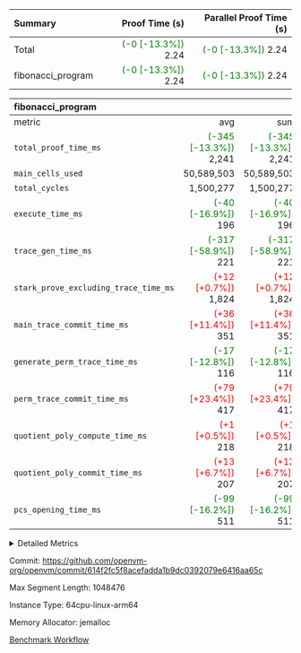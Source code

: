 | Summary | Proof Time (s) | Parallel Proof Time (s) |
|:---|---:|---:|
| Total | <span style='color: green'>(-0 [-13.3%])</span> 2.24 | <span style='color: green'>(-0 [-13.3%])</span> 2.24 |
| fibonacci_program | <span style='color: green'>(-0 [-13.3%])</span> 2.24 | <span style='color: green'>(-0 [-13.3%])</span> 2.24 |


| fibonacci_program |||||
|:---|---:|---:|---:|---:|
|metric|avg|sum|max|min|
| `total_proof_time_ms ` | <span style='color: green'>(-345 [-13.3%])</span> 2,241 | <span style='color: green'>(-345 [-13.3%])</span> 2,241 | <span style='color: green'>(-345 [-13.3%])</span> 2,241 | <span style='color: green'>(-345 [-13.3%])</span> 2,241 |
| `main_cells_used     ` |  50,589,503 |  50,589,503 |  50,589,503 |  50,589,503 |
| `total_cycles        ` |  1,500,277 |  1,500,277 |  1,500,277 |  1,500,277 |
| `execute_time_ms     ` | <span style='color: green'>(-40 [-16.9%])</span> 196 | <span style='color: green'>(-40 [-16.9%])</span> 196 | <span style='color: green'>(-40 [-16.9%])</span> 196 | <span style='color: green'>(-40 [-16.9%])</span> 196 |
| `trace_gen_time_ms   ` | <span style='color: green'>(-317 [-58.9%])</span> 221 | <span style='color: green'>(-317 [-58.9%])</span> 221 | <span style='color: green'>(-317 [-58.9%])</span> 221 | <span style='color: green'>(-317 [-58.9%])</span> 221 |
| `stark_prove_excluding_trace_time_ms` | <span style='color: red'>(+12 [+0.7%])</span> 1,824 | <span style='color: red'>(+12 [+0.7%])</span> 1,824 | <span style='color: red'>(+12 [+0.7%])</span> 1,824 | <span style='color: red'>(+12 [+0.7%])</span> 1,824 |
| `main_trace_commit_time_ms` | <span style='color: red'>(+36 [+11.4%])</span> 351 | <span style='color: red'>(+36 [+11.4%])</span> 351 | <span style='color: red'>(+36 [+11.4%])</span> 351 | <span style='color: red'>(+36 [+11.4%])</span> 351 |
| `generate_perm_trace_time_ms` | <span style='color: green'>(-17 [-12.8%])</span> 116 | <span style='color: green'>(-17 [-12.8%])</span> 116 | <span style='color: green'>(-17 [-12.8%])</span> 116 | <span style='color: green'>(-17 [-12.8%])</span> 116 |
| `perm_trace_commit_time_ms` | <span style='color: red'>(+79 [+23.4%])</span> 417 | <span style='color: red'>(+79 [+23.4%])</span> 417 | <span style='color: red'>(+79 [+23.4%])</span> 417 | <span style='color: red'>(+79 [+23.4%])</span> 417 |
| `quotient_poly_compute_time_ms` | <span style='color: red'>(+1 [+0.5%])</span> 218 | <span style='color: red'>(+1 [+0.5%])</span> 218 | <span style='color: red'>(+1 [+0.5%])</span> 218 | <span style='color: red'>(+1 [+0.5%])</span> 218 |
| `quotient_poly_commit_time_ms` | <span style='color: red'>(+13 [+6.7%])</span> 207 | <span style='color: red'>(+13 [+6.7%])</span> 207 | <span style='color: red'>(+13 [+6.7%])</span> 207 | <span style='color: red'>(+13 [+6.7%])</span> 207 |
| `pcs_opening_time_ms ` | <span style='color: green'>(-99 [-16.2%])</span> 511 | <span style='color: green'>(-99 [-16.2%])</span> 511 | <span style='color: green'>(-99 [-16.2%])</span> 511 | <span style='color: green'>(-99 [-16.2%])</span> 511 |



<details>
<summary>Detailed Metrics</summary>

| group | num_segments | keygen_time_ms | commit_exe_time_ms |
| --- | --- | --- | --- |
| fibonacci_program | 1 | 284 | 5 | 

| group | air_name | quotient_deg | interactions | constraints |
| --- | --- | --- | --- | --- |
| fibonacci_program | AccessAdapterAir<16> | 2 | 5 | 12 | 
| fibonacci_program | AccessAdapterAir<2> | 2 | 5 | 12 | 
| fibonacci_program | AccessAdapterAir<32> | 2 | 5 | 12 | 
| fibonacci_program | AccessAdapterAir<4> | 2 | 5 | 12 | 
| fibonacci_program | AccessAdapterAir<8> | 2 | 5 | 12 | 
| fibonacci_program | BitwiseOperationLookupAir<8> | 2 | 2 | 4 | 
| fibonacci_program | MemoryMerkleAir<8> | 2 | 4 | 39 | 
| fibonacci_program | PersistentBoundaryAir<8> | 2 | 3 | 7 | 
| fibonacci_program | PhantomAir | 2 | 3 | 5 | 
| fibonacci_program | Poseidon2PeripheryAir<BabyBearParameters>, 1> | 2 | 1 | 286 | 
| fibonacci_program | ProgramAir | 1 | 1 | 4 | 
| fibonacci_program | RangeTupleCheckerAir<2> | 1 | 1 | 4 | 
| fibonacci_program | Rv32HintStoreAir | 2 | 18 | 28 | 
| fibonacci_program | VariableRangeCheckerAir | 1 | 1 | 4 | 
| fibonacci_program | VmAirWrapper<Rv32BaseAluAdapterAir, BaseAluCoreAir<4, 8> | 2 | 20 | 37 | 
| fibonacci_program | VmAirWrapper<Rv32BaseAluAdapterAir, LessThanCoreAir<4, 8> | 2 | 18 | 40 | 
| fibonacci_program | VmAirWrapper<Rv32BaseAluAdapterAir, ShiftCoreAir<4, 8> | 2 | 24 | 91 | 
| fibonacci_program | VmAirWrapper<Rv32BranchAdapterAir, BranchEqualCoreAir<4> | 2 | 11 | 20 | 
| fibonacci_program | VmAirWrapper<Rv32BranchAdapterAir, BranchLessThanCoreAir<4, 8> | 2 | 13 | 35 | 
| fibonacci_program | VmAirWrapper<Rv32CondRdWriteAdapterAir, Rv32JalLuiCoreAir> | 2 | 10 | 18 | 
| fibonacci_program | VmAirWrapper<Rv32JalrAdapterAir, Rv32JalrCoreAir> | 2 | 16 | 20 | 
| fibonacci_program | VmAirWrapper<Rv32LoadStoreAdapterAir, LoadSignExtendCoreAir<4, 8> | 2 | 18 | 33 | 
| fibonacci_program | VmAirWrapper<Rv32LoadStoreAdapterAir, LoadStoreCoreAir<4> | 2 | 17 | 40 | 
| fibonacci_program | VmAirWrapper<Rv32MultAdapterAir, DivRemCoreAir<4, 8> | 2 | 25 | 84 | 
| fibonacci_program | VmAirWrapper<Rv32MultAdapterAir, MulHCoreAir<4, 8> | 2 | 24 | 31 | 
| fibonacci_program | VmAirWrapper<Rv32MultAdapterAir, MultiplicationCoreAir<4, 8> | 2 | 19 | 19 | 
| fibonacci_program | VmAirWrapper<Rv32RdWriteAdapterAir, Rv32AuipcCoreAir> | 2 | 12 | 14 | 
| fibonacci_program | VmConnectorAir | 2 | 5 | 11 | 

| group | air_name | segment | rows | prep_cols | perm_cols | main_cols | cells |
| --- | --- | --- | --- | --- | --- | --- | --- |
| fibonacci_program | AccessAdapterAir<8> | 0 | 128 |  | 16 | 17 | 4,224 | 
| fibonacci_program | BitwiseOperationLookupAir<8> | 0 | 65,536 | 3 | 8 | 2 | 655,360 | 
| fibonacci_program | MemoryMerkleAir<8> | 0 | 512 |  | 16 | 32 | 24,576 | 
| fibonacci_program | PersistentBoundaryAir<8> | 0 | 128 |  | 12 | 20 | 4,096 | 
| fibonacci_program | PhantomAir | 0 | 1 |  | 12 | 6 | 18 | 
| fibonacci_program | Poseidon2PeripheryAir<BabyBearParameters>, 1> | 0 | 256 |  | 8 | 300 | 78,848 | 
| fibonacci_program | ProgramAir | 0 | 8,192 |  | 8 | 10 | 147,456 | 
| fibonacci_program | RangeTupleCheckerAir<2> | 0 | 524,288 | 2 | 8 | 1 | 4,718,592 | 
| fibonacci_program | Rv32HintStoreAir | 0 | 4 |  | 44 | 32 | 304 | 
| fibonacci_program | VariableRangeCheckerAir | 0 | 262,144 | 2 | 8 | 1 | 2,359,296 | 
| fibonacci_program | VmAirWrapper<Rv32BaseAluAdapterAir, BaseAluCoreAir<4, 8> | 0 | 1,048,576 |  | 52 | 36 | 92,274,688 | 
| fibonacci_program | VmAirWrapper<Rv32BaseAluAdapterAir, LessThanCoreAir<4, 8> | 0 | 524,288 |  | 40 | 37 | 40,370,176 | 
| fibonacci_program | VmAirWrapper<Rv32BranchAdapterAir, BranchEqualCoreAir<4> | 0 | 262,144 |  | 28 | 26 | 14,155,776 | 
| fibonacci_program | VmAirWrapper<Rv32BranchAdapterAir, BranchLessThanCoreAir<4, 8> | 0 | 8 |  | 32 | 32 | 512 | 
| fibonacci_program | VmAirWrapper<Rv32CondRdWriteAdapterAir, Rv32JalLuiCoreAir> | 0 | 131,072 |  | 28 | 18 | 6,029,312 | 
| fibonacci_program | VmAirWrapper<Rv32JalrAdapterAir, Rv32JalrCoreAir> | 0 | 32 |  | 36 | 28 | 2,048 | 
| fibonacci_program | VmAirWrapper<Rv32LoadStoreAdapterAir, LoadStoreCoreAir<4> | 0 | 128 |  | 52 | 41 | 11,904 | 
| fibonacci_program | VmAirWrapper<Rv32RdWriteAdapterAir, Rv32AuipcCoreAir> | 0 | 16 |  | 28 | 20 | 768 | 
| fibonacci_program | VmConnectorAir | 0 | 2 | 1 | 16 | 5 | 42 | 

| group | segment | trace_gen_time_ms | total_proof_time_ms | total_cycles | total_cells | stark_prove_excluding_trace_time_ms | quotient_poly_compute_time_ms | quotient_poly_commit_time_ms | perm_trace_commit_time_ms | pcs_opening_time_ms | main_trace_commit_time_ms | main_cells_used | generate_perm_trace_time_ms | execute_time_ms |
| --- | --- | --- | --- | --- | --- | --- | --- | --- | --- | --- | --- | --- | --- | --- |
| fibonacci_program | 0 | 221 | 2,241 | 1,500,277 | 160,837,996 | 1,824 | 218 | 207 | 417 | 511 | 351 | 50,589,503 | 116 | 196 | 

| group | segment | trace_height_constraint | weighted_sum | threshold |
| --- | --- | --- | --- | --- |
| fibonacci_program | 0 | 0 | 3,932,542 | 2,013,265,921 | 
| fibonacci_program | 0 | 1 | 10,749,400 | 2,013,265,921 | 
| fibonacci_program | 0 | 2 | 1,966,271 | 2,013,265,921 | 
| fibonacci_program | 0 | 3 | 10,749,532 | 2,013,265,921 | 
| fibonacci_program | 0 | 4 | 1,664 | 2,013,265,921 | 
| fibonacci_program | 0 | 5 | 640 | 2,013,265,921 | 
| fibonacci_program | 0 | 6 | 7,209,100 | 2,013,265,921 | 
| fibonacci_program | 0 | 7 |  | 2,013,265,921 | 
| fibonacci_program | 0 | 8 | 35,535,101 | 2,013,265,921 | 

</details>


Commit: https://github.com/openvm-org/openvm/commit/614f2fc5f8acefadda1b9dc0392079e6416aa65c

Max Segment Length: 1048476

Instance Type: 64cpu-linux-arm64

Memory Allocator: jemalloc

[Benchmark Workflow](https://github.com/openvm-org/openvm/actions/runs/15422345440)
